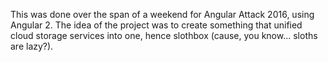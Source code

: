 This was done over the span of a weekend for Angular Attack 2016, using Angular 2. The idea of the project was to create something that unified cloud storage services into one, hence slothbox (cause, you know... sloths are lazy?).
